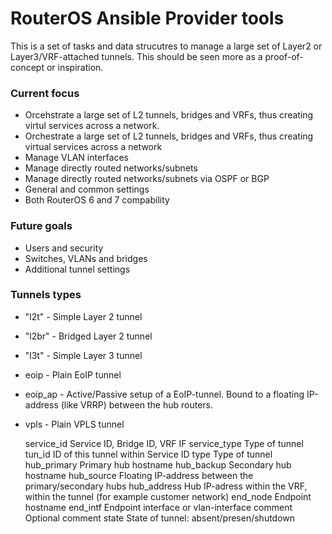 # RouterOS Ansible Provider tools

This is a set of tasks and data strucutres to manage a large set of Layer2 or Layer3/VRF-attached tunnels. This should be seen more as a proof-of-concept or inspiration.

### Current focus ###

  - Orcehstrate a large set of L2 tunnels, bridges and VRFs, thus creating virtul services across a network.
  - Orchestrate a large set of L2 tunnels, bridges and VRFs, thus creating virtual services across a network
  - Manage VLAN interfaces
  - Manage directly routed networks/subnets
  - Manage directly routed networks/subnets via OSPF or BGP
  - General and common settings
  - Both RouterOS 6 and 7 compability

### Future goals ###

  - Users and security
  - Switches, VLANs and bridges
  - Additional tunnel settings



### Tunnels types ###

  - "l2t" - Simple Layer 2 tunnel
  - "l2br" - Bridged Layer 2 tunnel
  - "l3t" - Simple Layer 3 tunnel
  - eoip - Plain EoIP tunnel
  - eoip_ap - Active/Passive setup of a EoIP-tunnel. Bound to a floating IP-address (like VRRP) between the hub routers.
  - vpls - Plain VPLS tunnel


    service_id                       Service ID, Bridge ID, VRF IF
    service_type                     Type of tunnel
    tun_id                           ID of this tunnel within Service ID
    type                             Type of tunnel
    hub_primary                      Primary hub hostname
    hub_backup                       Secondary hub hostname
    hub_source                       Floating IP-address between the primary/secondary hubs
    hub_address                      Hub IP-adress within the VRF, within the tunnel (for example customer network)
    end_node                         Endpoint hostname
    end_intf                         Endpoint interface or vlan-interface
    comment                          Optional comment
    state                            State of tunnel: absent/presen/shutdown


